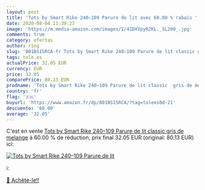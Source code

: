 ```yaml
---
layout: post
title: 'Tots by Smart Rike 240–109 Parure de lit avec 60.00 % rabais '
date: 2020-08-04 11:39:27
image: 'https://m.media-amazon.com/images/I/41DXVpyR2KL._SL200_.jpg'
comments: true
category: ofertas
author: ring
slug: 'B01BSISRCA-fr Tots by Smart Rike 240–109 Parure de lit classic gris de...'
tags: tole.es
actualPrice: 32.05 EUR
currency: EUR
price: 32.05
comparePrice: 80.13 EUR
prodname: 'Tots by Smart Rike 240–109 Parure de lit classic  gris de melange'
country: 'fr'
flag: '🇫🇷'
buyurl: 'https://www.amazon.fr/dp/B01BSISRCA/?tag=tolees0d-21'
descuento: '60.00'
average: '32.05'
---
```


C'est en vente [Tots by Smart Rike 240–109 Parure de lit classic  gris de melange](https://www.amazon.fr/dp/B01BSISRCA/?tag=tolees0d-21)  à  60.00 % de réduction, prix final  32.05 EUR (original: 80.13 EUR) ici:

[![Tots by Smart Rike 240–109 Parure de lit](https://m.media-amazon.com/images/I/41DXVpyR2KL._SL200_.jpg)](https://www.amazon.fr/dp/B01BSISRCA/?tag=tolees0d-21)

ℹ️:


[🛒 Achète-le!!](https://www.amazon.fr/dp/B01BSISRCA/?tag=tolees0d-21)
